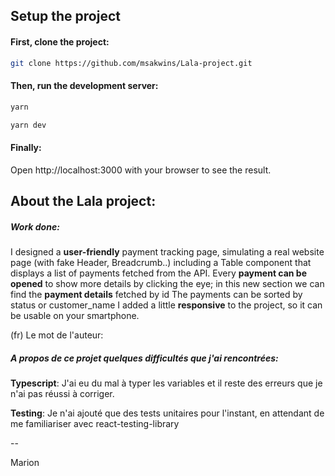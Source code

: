 ## Setup the project

#### First, clone the project:

```bash
git clone https://github.com/msakwins/Lala-project.git
```

#### Then, run the development server:

```bash
yarn
```

```bash
yarn dev
```

#### Finally:

Open http://localhost:3000 with your browser to see the result.

## About the Lala project:

##### Work done:

I designed a **user-friendly** payment tracking page, simulating a real website page (with fake Header, Breadcrumb..) including a Table component that displays a list of payments fetched from the API.
Every **payment can be opened** to show more details by clicking the eye; in this new section we can find the **payment details** fetched by id The payments can be sorted by status or customer_name
I added a little **responsive** to the project, so it can be usable on your smartphone.

(fr) Le mot de l'auteur:

##### A propos de ce projet quelques difficultés que j'ai rencontrées:

**Typescript**: J'ai eu du mal à typer les variables et il reste des erreurs que je n'ai pas réussi à corriger.

**Testing**: Je n'ai ajouté que des tests unitaires pour l'instant, en attendant de me familiariser avec react-testing-library

--

Marion

